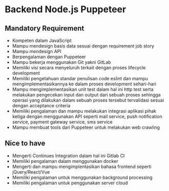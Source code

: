 # Backend Node.js Puppeteer

## Mandatory Requirement

- Kompeten dalam JavaScript
- Mampu mendesign basis data sesuai dengan requirement job story
- Mampu mendesign API
- Berpengalaman dengan Puppeteer
- Mampu bekerja menggunakan Git yakni GitLab
- Memiliki visi secara menyeluruh terkait dengan proses lifecycle development 
- Memiliki pengetahuan standar penulisan code eslint dan mampu mengimplementasikannya ke dalam proses
  development sehari-hari
- Mampu mengimplementasikan unit test dalam hal ini http test serta melakukan pengecekan input dan
  output dari sebuah proses sehingga operasi yang dilakukan dalam sebuah proses tersebut tervalidasi 
  sesuai dengan acceptance criteria
- Memiliki pengalaman dan mampu melakukan integrasi aplikasi pihak ketiga dengan menggunakan API 
  seperti mail service, push notification service, payment gateway service, sms service
- Mampu membuat tools dari Puppeteer untuk melakukan web crawling

## Nice to have

- Mengerti Continues Integration dalam hal ini Gitlab CI
- Memiliki pengalaman dalam menggunakan docker
- Mengerti dan mampu mengimplentasikan bahasa frontend seperti jQuery/React/Vue
- Memiliki pengalaman untuk menggunakan background processing
- Memiliki pengalaman untuk penggunakan server cloud